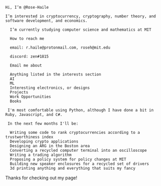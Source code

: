     Hi, I’m @Rose-Haile

    I’m interested in cryptocurrency, cryptography, number theory, and software development, and economics.

      I’m currently studying computer science and mathematics at MIT

      How to reach me
      
      email: r.haile@protonmail.com, roseh@mit.edu
      
      discord: zen#1815

      Email me about
      
      Anything listed in the interests section
      AI
      ML
      Interesting electronics, or designs
      Projects
      Work Opportunities
      Books
 
     I'm most comfortable using Python, although I have done a bit in Ruby, Javascript, and C#.
 
     In the next few months I'll be: 
 
      Writing some code to rank cryptocurrencies according to a trustworthiness index
      Developing crypto applications
      Designing an ARG in the Boston area
      Converting a recycled computer terminal into an oscilloscope
      Writing a trading algorithm
      Proposing a policy system for policy changes at MIT
      Building new speaker enclosures for a recycled set of drivers
      3d printing anything and everything that suits my fancy
      
 Thanks for checking out my page!
<!---
Rose-Haile/Rose-Haile is a ✨ special ✨ repository because its `README.md` (this file) appears on your GitHub profile.
You can click the Preview link to take a look at your changes.
--->
